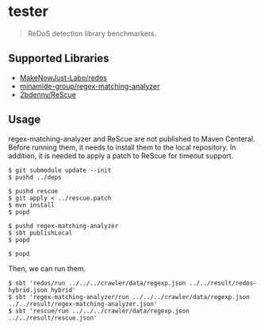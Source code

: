 # tester

> ReDoS detection library benchmarkers.

## Supported Libraries

- [MakeNowJust-Labo/redos](https://github.com/MakeNowJust-Labo/redos)
- [minamide-group/regex-matching-analyzer](https://github.com/minamide-group/regex-matching-analyzer)
- [2bdenny/ReScue](https://github.com/2bdenny/ReScue)

## Usage

regex-matching-analyzer and ReScue are not published to Maven Centeral.
Before running them, it needs to install them to the local repository.
In addition, it is needed to apply a patch to ReScue for timeout support.

```console
$ git submodule update --init
$ pushd ../deps

$ pushd rescue
$ git apply < ../rescue.patch
$ mvn install
$ popd

$ pushd regex-matching-analyzer
$ sbt publishLocal
$ popd

$ popd
```

Then, we can run them.

```console
$ sbt 'redos/run ../../../crawler/data/regexp.json ../../result/redos-hybrid.json hybrid'
$ sbt 'regex-matching-analyzer/run ../../../crawler/data/regexp.json ../../result/regex-matching-analyzer.json'
$ sbt 'rescue/run ../../../crawler/data/regexp.json ../../result/rescue.json'
```
